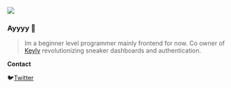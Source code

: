 
![](https://i.imgur.com/7kfjZya.gif)

### Ayyyy 👋

> Im a beginner level programmer mainly frontend for now. Co owner of <a href="https://twitter.com/KeylyApp">Keyly</a> revolutionizing sneaker dashboards and authentication.



**Contact**

🐦<a href="https://twitter.com/MadWashed">Twitter</a>
